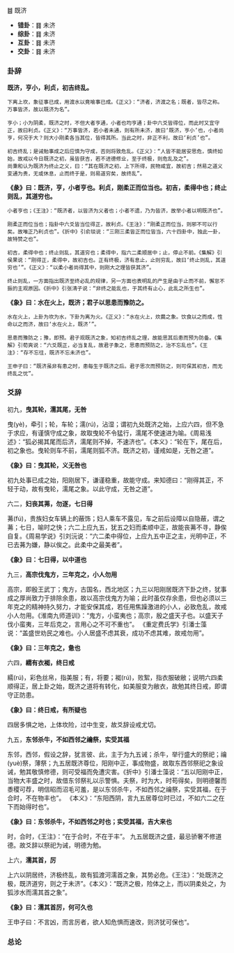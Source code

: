 ䷾ 既济

+ **错卦**：䷿ 未济
+ **综卦**：䷿ 未济
+ **互卦**：䷿ 未济
+ **交卦**：䷿ 未济

### 卦辞

**既济，亨小，利贞，初吉终乱。**

```
下离上坎，象征事已成，用渡水以竟喻事已成。《正义》：“济者，济渡之名；既者，皆尽之称。万事皆济，故以既济为名”。

亨小；小为阴柔，既济之时，不但大者亨通，小者也均亨通；卦中六爻皆得位，而此时又宜守正，故曰利贞。《正义》：“万事皆济，若小者未通，则有所未济，故曰‘既济，亨小’也，小者尚亨，何况于大？则大小刚柔各当其位，皆得其所。当此之时，非正不利，故曰‘利贞’也”。

初吉终乱；是诫勉事成之后应慎为守成，否则将致危乱。《正义》：“人皆不能居安思危，慎终如始，故戒以今日既济之初，虽皆获吉，若不进德修业，至于终极，则危乱及之”。
尚秉和认为既济为终止之义，曰：“其在既济之初，上下所得，民物咸宜，故初吉；然易之道义变通为贵，无或休息，止而终于是，则易道穷矣，故终乱”。
```

**《彖》曰：既济，亨，小者亨也。利贞，刚柔正而位当也。初吉，柔得中也；终止则乱，其道穷也。**

```
小者亨也；《王注》：“既济者，以皆济为义者也；小者不遗，乃为皆济，故举小者以明既济也”。

刚柔正而位当也；指卦中六爻皆当位得正，故利贞。《王注》：“刚柔正而位当，则邪不可以行矣。故唯正乃利贞也”。《折中》引俞琰说：“三刚三柔皆正而位皆当，六十四卦中，独此一卦，故特赞之也”。

初吉，柔得中也；终止则乱，其道穷也；柔得中，指六二柔顺居中；止，停止不前。《集解》引侯果说：“刚得正，柔得中，故初吉也。正有终极，济有息止，止则穷乱，故曰‘终止则乱，其道穷也’”。《正义》：“以柔小者尚得其中，则刚大之理皆获其济”。

终止则乱，一方面指出既济至终必乱的规律，另一方面也表明乱的产生是由于止而不前，懈怠不振的主观原因。《折中》引张清子说：“非终之能乱也，于其终有止心，此乱之所生也”。
```

**《象》曰：水在火上，既济；君子以思患而豫防之。**

```
水在火上，上卦为坎为水，下卦为离为火。《正义》：“水在火上，炊爨之象。饮食以之而成，性命以之而济，故曰‘水在火上，既济’”。

思患而豫防之；豫，即预。君子观既济之象，知初吉终乱之理，故能思其后患而预为防备。《集解》引荀爽说：“六爻既正，必当复乱，故君子象之，思患而预防之，治不忘乱也”。《王注》：“存不忘往，既济不忘未济也”。

王申子曰：“既济虽非有患之时，患每生于既济之后。君子思次而预防之，则可保其初吉，而无终乱之忧”。
```

### 爻辞

初九，**曳其轮，濡其尾，无咎**

曳(yè)，牵引；轮，车轮；濡(rú)，沾湿；谓初九处既济之始，上应六四，但不急于求应，有谨慎守成之象，故取曳轮不令猛行，濡尾不使速进为喻。《周易浅述》：“狐必揭其尾而后济，濡尾则不掉，不速济也”。《本义》：“轮在下，尾在后，初之象也。曳轮则车不前，濡尾则狐不济。既济之初，谨戒如是，无咎之道”。

**《象》曰：曳其轮，义无咎也**

初九处事已成之始，阳刚居下，谦谨稳重，故能守成。来知德曰：“刚得其正，不轻于动，故有曳轮，濡尾之象。以此守成，无咎之道”。


六二，**妇丧其茀，勿逐，七日得**

茀(fú)，贵族妇女车辆上的蔽饰；妇人乘车不露见，车之前后设障以自隐蔽，谓之茀；七日，喻时之快；六二上应九五，犹五之妇而柔顺中正，故能丧茀不寻，静俟自复。《周易学说》引刘沅说：“六二柔中得位，上应九五中正之主，光明中正，不已去茀为嫌，静以俟之。此柔中之最美者”。

**《象》曰：七日得，以中道也**


九三，**高宗伐鬼方，三年克之，小人勿用**

高宗，即殷王武丁；鬼方，古国名，西北地区；九三以阳刚居既济下卦之终，犹事成之厚尚致力于排除余患，故以高宗伐鬼方为喻；此时虽仅存余患，但也必须以三年克之的精神持久努力，才能安保其成，若任用焦躁激进的小人，必致危乱，故戒小人勿用。《淮南九师道训》：“鬼方，小蛮夷也；高宗，殷之盛天子也。以盛天子伐小蛮夷，三年后克之，言用心之不可不重也”。
《重定费氏学》引潘士藻说：“盖盛世劝民之难也。小人居盛不虑其衰，成功不虑其难，故戒勿用”。

**《象》曰：三年克之，惫也**



六四，**繻有衣袽，终日戒**


繻(rú)，彩色丝帛，指美服；有，将要；袽(rú)，败絮，指衣服破敝；说明六四柔顺得正，居上卦之始，既济之道将有转化，如美服变为敝衣，故勉其终日戒，即谓守正防患。

**《象》曰：终日戒，有所疑也**

四居多惧之地，上体坎险，过中生变，故爻辞设戒尤切。


九五，**东邻杀牛，不如西邻之禴祭，实受其福**

东邻，西邻，假设之辞，犹言彼、此，主于为九五诫；杀牛，举行盛大的祭祀；禴(yuè)祭，薄祭；九五居既济尊位，阳刚中正，事成物盛，故取东西邻祭祀之象设诫，勉其敬慎修德，则可受福而免遭灾害。《折中》引潘士藻说：“五以阳刚中正，当物大丰盛之时，故借东邻祭礼以示警惧。夫祭，时为大，时苟得矣，则明德馨而黍稷可荐，明信昭而沼毛可羞，是以东邻杀牛，不如西邻之禴祭，实受其福，在于合时，不在物丰也”。
《本义》：“东阳西阴，言九五居尊位时已过，不如六二之在下而始得时也”。

**《象》曰：东邻杀牛，不如西邻之时也；实受其福，吉大来也**

时，合时，《王注》：“在于合时，不在于丰”。
九五居既济之盛，最忌骄奢不修道德。故爻辞以祭祀为诫，明德为勉。


上六，**濡其首，厉**

上六以阴居终，济极终乱，故有狐渡河濡首之象，其势必危。《王注》：“处既济之极，既济道穷，则之于未济”。《本义》：“既济之极，险体之上，而以阴柔处之，为狐涉水而濡其首之象”。

**《象》曰：濡其首厉，何可久也**

王申子曰：不言凶，而言厉者，欲人知危惧而速改，则济犹可保也“。


### 总论

